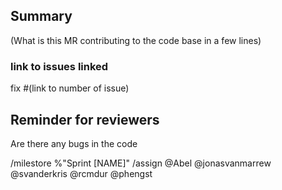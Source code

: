## Summary

(What is this MR contributing to the code base in a few lines)

### link to issues linked

fix #(link to number of issue)

## Reminder for reviewers

Are there any bugs in the code

/milestore %"Sprint [NAME]"
/assign @Abel @jonasvanmarrew @svanderkris @rcmdur @phengst
